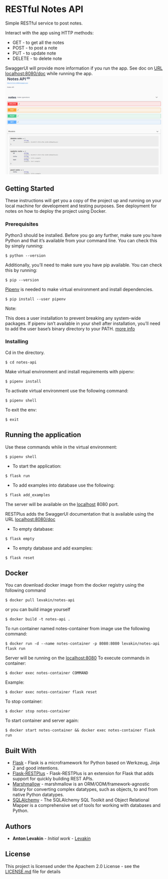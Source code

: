 
# RESTful Notes API

Simple RESTful service to post notes.

Interact with the app using HTTP methods:
* GET - to get all the notes
* POST - to post a note
* PUT - to update note
* DELETE - to delete note

SwaggerUI will provide more information if you run the app. See doc on [URL localhost:8080/doc](localhost:8080/doc) 
while running the app.
![SwaggerUI](https://raw.githubusercontent.com/Levakin/notes-api/master/imgs/doc.png)
## Getting Started

These instructions will get you a copy of the project up and running on your local machine for development
 and testing purposes. See deployment for notes on how to deploy the project using Docker.

### Prerequisites

Python3 should be installed. Before you go any further, make sure you have Python and that it’s available 
from your command line. You can check this by simply running:
```
$ python --version
```
Additionally, you’ll need to make sure you have pip available. You can check this by running:
```
$ pip --version
```

[Pipenv](https://docs.pipenv.org/) is needed to make virtual environment and install dependencies. 

```
$ pip install --user pipenv
```

Note:

This does a user installation to prevent breaking any system-wide packages. If pipenv isn’t available in your shell 
after installation, you’ll need to add the user base’s binary directory to your PATH. 
[more info](https://docs.pipenv.org/install/#installing-pipenv)
### Installing

Cd in the directory.

```
$ cd notes-api
```

Make virtual environment and install requirements with pipenv:

```
$ pipenv install
```

To activate virtual environment use the following command:

```
$ pipenv shell
```

To exit the env:

```
$ exit
```

## Running the application
Use these commands while in the virtual environment:
```
$ pipenv shell
```
* To start the application:
```
$ flask run
```
* To add examples into database use the following:
```
$ flask add_examples
```
The server will be available on the [localhost](localhost:8080) 8080 port. 

RESTPlus adds the SwaggerUI documentation that is available using the URL [localhost:8080/doc](localhost:8080) 

* To empty database:
```
$ flask empty
```
* To empty database and add examples:
```
$ flask reset
```


## Docker

You can download docker image from the docker registry using the following command
```
$ docker pull levakin/notes-api
```
or you can build image yourself
```
$ docker build -t notes-api .
```
To run container named notes-container from image use the following command:
 ```
$ docker run -d --name notes-container -p 8080:8080 levakin/notes-api flask run
```
Server will be running on the [localhost:8080](localhost:8080)
To execute commands in container:
 ```
$ docker exec notes-container COMMAND
```
Example:
 ```
$ docker exec notes-container flask reset
```
To stop container:
 ```
$ docker stop notes-container
```
To start container and server again:
 ```
$ docker start notes-container && docker exec notes-container flask run
```
## Built With

* [Flask](http://flask.pocoo.org/docs/1.0/) - Flask is a microframework for Python based on Werkzeug,
 Jinja 2 and good intentions.
* [Flask-RESTPlus](https://flask-restplus.readthedocs.io/en/stable/) - Flask-RESTPlus is an extension for Flask
 that adds support for quickly building REST APIs. 
* [Marshmallow](https://marshmallow.readthedocs.io/en/stable/) - marshmallow is an ORM/ODM/framework-agnostic 
library for converting complex datatypes, such as objects, to and from native Python datatypes.
* [SQLAlchemy](http://docs.sqlalchemy.org/en/latest/) - The SQLAlchemy SQL Toolkit and Object Relational
 Mapper is a comprehensive set of tools for working with databases and Python.


## Authors

* **Anton Levakin** - *Initial work* - [Levakin](https://github.com/Levakin)

## License

This project is licensed under the Apachem 2.0 License - see the [LICENSE.md](LICENSE.md) file for details



